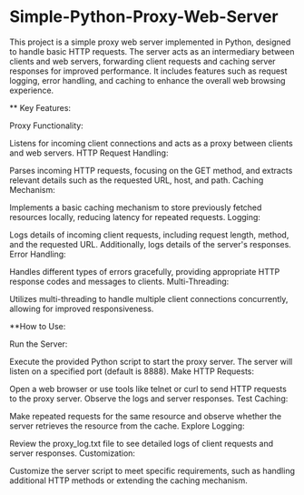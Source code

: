 # Simple-Python-Proxy-Web-Server
This project is a simple proxy web server implemented in Python, designed to handle basic HTTP requests. The server acts as an intermediary between clients and web servers, forwarding client requests and caching server responses for improved performance. 
It includes features such as request logging, error handling, and caching to enhance the overall web browsing experience.

** Key Features:

Proxy Functionality:

Listens for incoming client connections and acts as a proxy between clients and web servers.
HTTP Request Handling:

Parses incoming HTTP requests, focusing on the GET method, and extracts relevant details such as the requested URL, host, and path.
Caching Mechanism:

Implements a basic caching mechanism to store previously fetched resources locally, reducing latency for repeated requests.
Logging:

Logs details of incoming client requests, including request length, method, and the requested URL. Additionally, logs details of the server's responses.
Error Handling:

Handles different types of errors gracefully, providing appropriate HTTP response codes and messages to clients.
Multi-Threading:

Utilizes multi-threading to handle multiple client connections concurrently, allowing for improved responsiveness.


**How to Use:

Run the Server:

Execute the provided Python script to start the proxy server. The server will listen on a specified port (default is 8888).
Make HTTP Requests:

Open a web browser or use tools like telnet or curl to send HTTP requests to the proxy server. Observe the logs and server responses.
Test Caching:

Make repeated requests for the same resource and observe whether the server retrieves the resource from the cache.
Explore Logging:

Review the proxy_log.txt file to see detailed logs of client requests and server responses.
Customization:

Customize the server script to meet specific requirements, such as handling additional HTTP methods or extending the caching mechanism.
